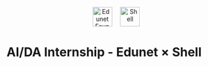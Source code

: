 <p align="center">
  <img src="https://github.com/user-attachments/assets/432f4916-f707-4ccc-9b5e-0770abf9362b" alt="Edunet Foundation" height="45" style="margin-right: 15px;">
  <img src="https://github.com/user-attachments/assets/b43dabae-739d-4f15-8055-c307f904ab85" alt="Shell" height="45">
</p>

# AI/DA Internship - Edunet × Shell 
